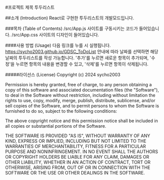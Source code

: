 #프로젝트 제목
투두리스트

##소개 (Introduction)
React로 구현한 투두리스트의 개발모드입니다. 

###목차 (Table of Contents)
/src/App.js
사이트를 구동시키는 코드가 들어있습니다. 
/src/App.css
사이트의 디자인이 들어있습니다. 

####사용 방법 (Usage)
다음 링크를 누를 시 실행됩니다. 
https://sycho2003.github.io/GDSC_ToDoList
안내에 따라 날짜를 선택하면 해당 날짜의 투두리스트를 작성 가능합니다. 
'추가'를 누르면 새로운 항목이 추가되며, '수정'을 누르면 항목의 내용을 변경할 수 있고, '삭제'를 누르면 항목이 삭제됩니다.

#####라이선스 (License)
Copyright (c) 2024 sycho2003

Permission is hereby granted, free of charge, to any person obtaining a copy
of this software and associated documentation files (the "Software"), to deal
in the Software without restriction, including without limitation the rights
to use, copy, modify, merge, publish, distribute, sublicense, and/or sell
copies of the Software, and to permit persons to whom the Software is
furnished to do so, subject to the following conditions:

The above copyright notice and this permission notice shall be included in all
copies or substantial portions of the Software.

THE SOFTWARE IS PROVIDED "AS IS", WITHOUT WARRANTY OF ANY KIND, EXPRESS OR
IMPLIED, INCLUDING BUT NOT LIMITED TO THE WARRANTIES OF MERCHANTABILITY,
FITNESS FOR A PARTICULAR PURPOSE AND NONINFRINGEMENT. IN NO EVENT SHALL THE
AUTHORS OR COPYRIGHT HOLDERS BE LIABLE FOR ANY CLAIM, DAMAGES OR OTHER
LIABILITY, WHETHER IN AN ACTION OF CONTRACT, TORT OR OTHERWISE, ARISING FROM,
OUT OF OR IN CONNECTION WITH THE SOFTWARE OR THE USE OR OTHER DEALINGS IN THE
SOFTWARE.


